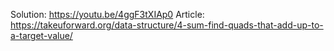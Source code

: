 Solution: https://youtu.be/4ggF3tXIAp0
Article: https://takeuforward.org/data-structure/4-sum-find-quads-that-add-up-to-a-target-value/